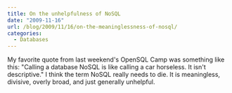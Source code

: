 ```yaml
---
title: On the unhelpfulness of NoSQL
date: "2009-11-16"
url: /blog/2009/11/16/on-the-meaninglessness-of-nosql/
categories:
  - Databases
---
```

My favorite quote from last weekend's OpenSQL Camp was something like this: "Calling a database NoSQL is like calling a car horseless. It isn't descriptive." I think the term NoSQL really needs to die. It is meaningless, divisive, overly broad, and just generally unhelpful.
